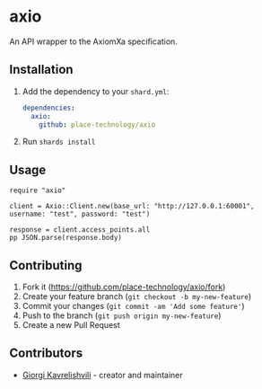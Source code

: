 # axio

An API wrapper to the AxiomXa specification.

## Installation

1. Add the dependency to your `shard.yml`:

   ```yaml
   dependencies:
     axio:
       github: place-technology/axio
   ```

2. Run `shards install`

## Usage

```crystal
require "axio"

client = Axio::Client.new(base_url: "http://127.0.0.1:60001", username: "test", password: "test")

response = client.access_points.all
pp JSON.parse(response.body)
```

## Contributing

1. Fork it (<https://github.com/place-technology/axio/fork>)
2. Create your feature branch (`git checkout -b my-new-feature`)
3. Commit your changes (`git commit -am 'Add some feature'`)
4. Push to the branch (`git push origin my-new-feature`)
5. Create a new Pull Request

## Contributors

- [Giorgi Kavrelishvili](https://github.com/grkek) - creator and maintainer
